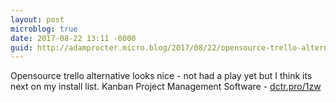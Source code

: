 ```yaml
---
layout: post
microblog: true
date: 2017-08-22 13:11 -0000
guid: http://adamprocter.micro.blog/2017/08/22/opensource-trello-alternative.html
---
```

Opensource trello alternative looks nice - not had a play yet but I think its next on my install list. Kanban Project Management Software - [dctr.pro/1zw](http://dctr.pro/1zw)
